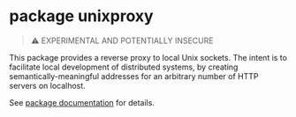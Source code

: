 # package unixproxy

> :warning: EXPERIMENTAL AND POTENTIALLY INSECURE

This package provides a reverse proxy to local Unix sockets. The intent is to
facilitate local development of distributed systems, by creating
semantically-meaningful addresses for an arbitrary number of HTTP servers on
localhost.

See [package documentation][docs] for details.

[docs]: https://pkg.go.dev/github.com/peterbourgon/unixtransport/unixproxy
